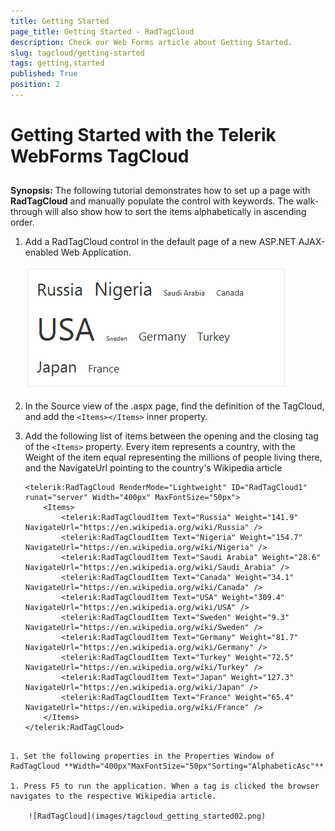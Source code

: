 ```yaml
---
title: Getting Started
page_title: Getting Started - RadTagCloud
description: Check our Web Forms article about Getting Started.
slug: tagcloud/getting-started
tags: getting,started
published: True
position: 2
---
```


# Getting Started with the Telerik WebForms TagCloud



## 

**Synopsis:** The following tutorial demonstrates how to set up a page with **RadTagCloud** and manually populate the control with keywords. The walk-through will also show how to sort the items alphabetically in ascending order.

1. Add a RadTagCloud control in the default page of a new ASP.NET AJAX-enabled Web Application.

	![Getting Started with the Telerik WebForms TagCloud](images/tagcloud_getting_started01.png "Getting Started with the Telerik WebForms TagCloud")

1. In the Source view of the .aspx page, find the definition of the TagCloud, and add the `<Items></Items>` inner property.

1. Add the following list of items between the opening and the closing tag of the `<Items>` property. Every item represents a country, with the Weight of the item equal representing the millions of people living there, and the NavigateUrl pointing to the country's Wikipedia article

	````ASPNET
	<telerik:RadTagCloud RenderMode="Lightweight" ID="RadTagCloud1" runat="server" Width="400px" MaxFontSize="50px">
		<Items>
			<telerik:RadTagCloudItem Text="Russia" Weight="141.9" NavigateUrl="https://en.wikipedia.org/wiki/Russia" />
			<telerik:RadTagCloudItem Text="Nigeria" Weight="154.7" NavigateUrl="https://en.wikipedia.org/wiki/Nigeria" />
			<telerik:RadTagCloudItem Text="Saudi Arabia" Weight="28.6" NavigateUrl="https://en.wikipedia.org/wiki/Saudi_Arabia" />
			<telerik:RadTagCloudItem Text="Canada" Weight="34.1" NavigateUrl="https://en.wikipedia.org/wiki/Canada" />
			<telerik:RadTagCloudItem Text="USA" Weight="309.4" NavigateUrl="https://en.wikipedia.org/wiki/USA" />
			<telerik:RadTagCloudItem Text="Sweden" Weight="9.3" NavigateUrl="https://en.wikipedia.org/wiki/Sweden" />
			<telerik:RadTagCloudItem Text="Germany" Weight="81.7" NavigateUrl="https://en.wikipedia.org/wiki/Germany" />
			<telerik:RadTagCloudItem Text="Turkey" Weight="72.5" NavigateUrl="https://en.wikipedia.org/wiki/Turkey" />
			<telerik:RadTagCloudItem Text="Japan" Weight="127.3" NavigateUrl="https://en.wikipedia.org/wiki/Japan" />
			<telerik:RadTagCloudItem Text="France" Weight="65.4" NavigateUrl="https://en.wikipedia.org/wiki/France" />
		</Items>
	</telerik:RadTagCloud>
````

1. Set the following properties in the Properties Window of RadTagCloud **Width="400px"MaxFontSize="50px"Sorting="AlphabeticAsc"**

1. Press F5 to run the application. When a tag is clicked the browser navigates to the respective Wikipedia article.

	![RadTagCloud](images/tagcloud_getting_started02.png)
